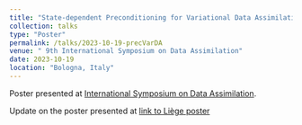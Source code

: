 ```yaml
---
title: "State-dependent Preconditioning for Variational Data Assimilation"
collection: talks
type: "Poster"
permalink: /talks/2023-10-19-precVarDA
venue: " 9th International Symposium on Data Assimilation"
date: 2023-10-19
location: "Bologna, Italy"
---
```


Poster presented at [International Symposium on Data Assimilation](https://eventi.unibo.it/isda2023).


Update on the poster presented at [link to Liège poster](https://hal.science/hal-04087646)
